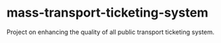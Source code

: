 # mass-transport-ticketing-system
Project on enhancing the quality of all public transport ticketing system.
